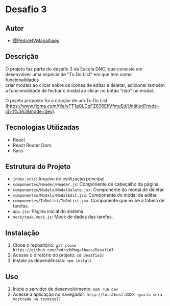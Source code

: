 # Desafio 3


## Autor

- [@PedroHVMagalhaes](https://www.github.com/PedroHVMagalhaes)



## Descrição

O projeto faz parte do desafio 3 da Escola DNC, que consiste em desenvolver uma espécie de "To Do List" em que tem como funcionalidades <br/>
criar modais ao clicar sobre os ícones de editar e deletar, adicionei também a funcionalidade de fechar o modal ao clicar no botão "não" no modal.

O pojeto proposto foi a criação de um To Do List
(https://www.figma.com/file/yFT1qGLCqFZ636EhVfmuEd/Untitled?node-id=1%3A2&mode=dev).

## Tecnologias Utilizadas

- React
- React Router Dom
- Sass

## Estrutura do Projeto

- `index.scss`: Arquivo de estilização principal.
- `componentes/Header/Header.js`: Componente de cabeçalho da página.
- `componentes/Modals/ModalDelete.jsx`: Componente do modal de deletar.
- `componentes/Modals/ModalEdit.jsx`: Componente do modal de editar.
- `componentes/ToDoList/ToDoList.jsx`: Componente que exibe a tabela de tarefas.
- `App.jsx`: Página inicial do sistema.
- `mock/task.mock.js`: Mock de dados das tarefas.

## Instalação

1. Clone o repositório: `git clone https://github.com/PedroHVMagalhaes/Desafio3`
2. Acesse o diretório do projeto: `cd Desafio3/`
3. Instale as dependências: `npm install`

## Uso

1. Inicie o servidor de desenvolvimento: `npm run dev`
2. Acesse a aplicação no navegador: `http://localhost:XXXX (porta será mostrada no terminal)`

